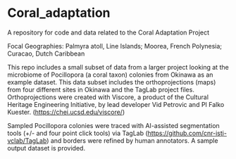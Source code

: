 # Coral_adaptation
A repository for code and data related to the Coral Adaptation Project 

Focal Geographies: Palmyra atoll, Line Islands; Moorea, French Polynesia; Curacao, Dutch Caribbean 

This repo includes a small subset of data from a larger project looking at the microbiome of Pocillopora (a coral taxon) colonies from Okinawa as an example dataset. This data subset includes the orthoprojections (maps) from four different sites in Okinawa and the TagLab project files. Orthoprojections were created with Viscore, a product of the Cultural Heritage Engineering Initiative, by lead developer Vid Petrovic and PI Falko Kuester. (https://chei.ucsd.edu/viscore/) 

Sampled Pocillopora colonies were traced with AI-assisted segmentation tools (+/- and four point click tools) via TagLab (https://github.com/cnr-isti-vclab/TagLab) and borders were refined by human annotators. A sample output dataset is provided. 

